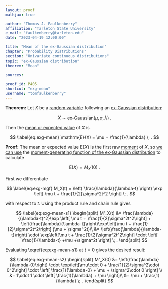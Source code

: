 ```yaml
---
layout: proof
mathjax: true

author: "Thomas J. Faulkenberry"
affiliation: "Tarleton State University"
e_mail: "faulkenberry@tarleton.edu"
date: "2023-04-19 12:00:00"

title: "Mean of the ex-Gaussian distribution"
chapter: "Probability Distributions"
section: "Univariate continuous distributions"
topic: "ex-Gaussian distribution"
theorem: "Mean"

sources:
  
proof_id: P405
shortcut: "exg-mean"
username: "tomfaulkenberry"
---
```



**Theorem:** Let $X$ be a [random variable](/D/rvar) following an [ex-Gaussian distribution](/D/exg):

$$ \label{eq:exg}
X \sim \text{ex-Gaussian}(\mu, \sigma, \lambda) \; .
$$

Then the [mean or expected value](/D/mean) of $X$ is 

$$ \label{eq:exg-mean}
\mathrm{E}(X) = \mu + \frac{1}{\lambda} \; .
$$


**Proof:** The mean or expected value $\mathrm{E}(X)$ is the first raw [moment](/D/mom) of $X$, so [we can use](/P/mom-mgf) the [moment-generating function of the ex-Gaussian distribution](/P/exg-mgf) to calculate

$$ \label{eq:mean-from-mgf}
\mathrm{E}(X) = M_X'(0) \; .
$$

First we differentiate

$$ \label{eq:exg-mgf}
M_X(t) = \left( \frac{\lambda}{\lambda-t} \right) \exp \left[ \mu t + \frac{1}{2}\sigma^2t^2 \right] \; .
$$

with respect to $t$. Using the product rule and chain rule gives

$$ \label{eq:exg-mean-s1}
\begin{split}
M'_X(t) &= \frac{\lambda}{(\lambda-t)^2}\exp \left[ \mu t + \frac{1}{2}\sigma^2t^2\right] + \left(\frac{\lambda}{\lambda-t}\right)\exp\left[\mu t + \frac{1}{2}\sigma^2t^2\right] (\mu + \sigma^2t)\\
&= \left(\frac{\lambda}{\lambda-t}\right) \cdot \exp\left[\mu t + \frac{1}{2}\sigma^2t^2\right] \cdot \left[ \frac{1}{\lambda-t} +\mu +\sigma^2t \right] \; .
\end{split}
$$

Evaluating \eqref{eq:exg-mean-s1} at $t=0$ gives the desired result:

$$ \label{eq:exg-mean-s2}
\begin{split}
M'_X(0) &= \left(\frac{\lambda}{\lambda-0}\right) \cdot \exp\left[\mu\cdot 0 + \frac{1}{2}\sigma^2\cdot 0^2\right] \cdot \left[ \frac{1}{\lambda-0} + \mu + \sigma^2\cdot 0 \right] \\
&= 1\cdot 1 \cdot \left[ \frac{1}{\lambda} + \mu \right]\\
&= \mu + \frac{1}{\lambda} \; .
\end{split}
$$
